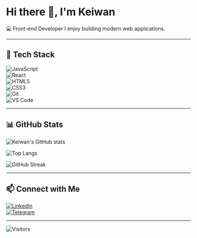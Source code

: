 # Hi there 👋, I'm Keiwan  

💻 Front-end Developer 
I enjoy building modern web applications.  

---

## 🚀 Tech Stack  
![JavaScript](https://img.shields.io/badge/Code-JavaScript-yellow?logo=javascript)  
![React](https://img.shields.io/badge/Frontend-React-blue?logo=react)  
![HTML5](https://img.shields.io/badge/Markup-HTML5-orange?logo=html5)  
![CSS3](https://img.shields.io/badge/Style-CSS3-blue?logo=css3)  
![Git](https://img.shields.io/badge/Tools-Git-red?logo=git)  
![VS Code](https://img.shields.io/badge/Editor-VSCode-blue?logo=visualstudiocode)  

---

## 📊 GitHub Stats  
![Keiwan's GitHub stats](https://github-readme-stats.vercel.app/api?username=keiwan-k99&show_icons=true&theme=radical)  

![Top Langs](https://github-readme-stats.vercel.app/api/top-langs/?username=keiwan-k99&layout=compact&theme=radical)  

![GitHub Streak](https://streak-stats.demolab.com?user=keiwan-k99&theme=radical)  

---

## 📫 Connect with Me  
[![LinkedIn](https://img.shields.io/badge/LinkedIn-Connect-blue?logo=linkedin)](https://www.linkedin.com/in/keiwan-k99)  
[![Telegram](https://img.shields.io/badge/Telegram-Join-blue?logo=telegram)](https://t.me/keiwan_k99)  

---

![Visitors](https://komarev.com/ghpvc/?username=keiwan-k99)
